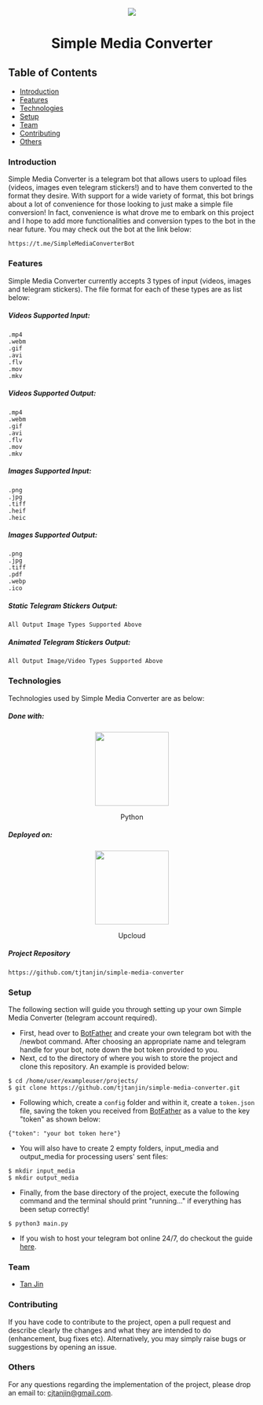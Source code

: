 <p align="center">
  <img src="https://raw.githubusercontent.com/tjtanjin/simple-media-converter/master/assets/app_logo.png" />
  <h1 align="center">Simple Media Converter</h1>
</p>

## Table of Contents
* [Introduction](#introduction)
* [Features](#features)
* [Technologies](#technologies)
* [Setup](#setup)
* [Team](#team)
* [Contributing](#contributing)
* [Others](#others)

### Introduction
Simple Media Converter is a telegram bot that allows users to upload files (videos, images even telegram stickers!) and to have them converted to the format they desire. With support for a wide variety of format, this bot brings about a lot of convenience for those looking to just make a simple file conversion! In fact, convenience is what drove me to embark on this project and I hope to add more functionalities and conversion types to the bot in the near future. You may check out the bot at the link below:
```
https://t.me/SimpleMediaConverterBot
```

### Features
Simple Media Converter currently accepts 3 types of input (videos, images and telegram stickers). The file format for each of these types are as list below:
##### Videos Supported Input:
```
.mp4
.webm
.gif
.avi
.flv
.mov
.mkv
```
##### Videos Supported Output:
```
.mp4
.webm
.gif
.avi
.flv
.mov
.mkv
```
##### Images Supported Input:
```
.png
.jpg
.tiff
.heif
.heic
```
##### Images Supported Output:
```
.png
.jpg
.tiff
.pdf
.webp
.ico
```
##### Static Telegram Stickers Output:
```
All Output Image Types Supported Above
```
##### Animated Telegram Stickers Output:
```
All Output Image/Video Types Supported Above
```

### Technologies
Technologies used by Simple Media Converter are as below:
##### Done with:

<p align="center">
  <img height="150" width="150" src="https://logos-download.com/wp-content/uploads/2016/10/Python_logo_icon.png"/>
</p>
<p align="center">
Python
</p>

##### Deployed on:
<p align="center">
  <img height="150" width="150" src="https://pbs.twimg.com/profile_images/1089877713408557056/aO_IAlp__400x400.jpg" />
</p>
<p align="center">
Upcloud
</p>

##### Project Repository
```
https://github.com/tjtanjin/simple-media-converter
```

### Setup
The following section will guide you through setting up your own Simple Media Converter (telegram account required).
* First, head over to [BotFather](https://t.me/BotFather) and create your own telegram bot with the /newbot command. After choosing an appropriate name and telegram handle for your bot, note down the bot token provided to you.
* Next, cd to the directory of where you wish to store the project and clone this repository. An example is provided below:
```
$ cd /home/user/exampleuser/projects/
$ git clone https://github.com/tjtanjin/simple-media-converter.git
```
* Following which, create a `config` folder and within it, create a `token.json` file, saving the token you received from [BotFather](https://t.me/BotFather) as a value to the key "token" as shown below:
```
{"token": "your bot token here"}
```
* You will also have to create 2 empty folders, input_media and output_media for processing users' sent files:
```
$ mkdir input_media
$ mkdir output_media
```
* Finally, from the base directory of the project, execute the following command and the terminal should print "running..." if everything has been setup correctly!
```
$ python3 main.py
```
* If you wish to host your telegram bot online 24/7, do checkout the guide [here](https://gist.github.com/tjtanjin/ce560069506e3b6f4d70e570120249ed).

### Team
* [Tan Jin](https://github.com/tjtanjin)

### Contributing
If you have code to contribute to the project, open a pull request and describe clearly the changes and what they are intended to do (enhancement, bug fixes etc). Alternatively, you may simply raise bugs or suggestions by opening an issue.

### Others
For any questions regarding the implementation of the project, please drop an email to: cjtanjin@gmail.com.
